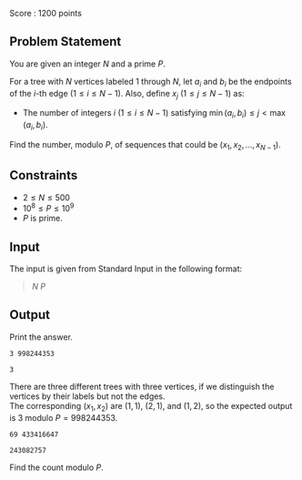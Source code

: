 Score : $1200$ points

## Problem Statement

You are given an integer $N$ and a prime $P$.

For a tree with $N$ vertices labeled $1$ through $N$, let $a_i$ and $b_i$ be the endpoints of the $i$-th edge $(1 \leq i \leq N-1)$. Also, define $x_j\ (1 \leq j \leq N-1)$ as:

- The number of integers $i\ (1 \leq i \leq N-1)$ satisfying $\min(a_i,b_i) \leq j \lt \max(a_i,b_i)$.

Find the number, modulo $P$, of sequences that could be $(x_1, x_2, \ldots, x_{N - 1})$.

## Constraints

- $2 \leq N \leq 500$
- $10^8 \leq P \leq 10^9$
- $P$ is prime.

## Input

The input is given from Standard Input in the following format:

> $N$ $P$

## Output

Print the answer.

```input1
3 998244353
```

```output1
3
```

There are three different trees with three vertices, if we distinguish the vertices by their labels but not the edges.<br>
The corresponding $(x_1, x_2)$ are $(1, 1)$, $(2, 1)$, and $(1, 2)$, so the expected output is $3$ modulo $P = 998244353$.

```input2
69 433416647
```

```output2
243082757
```

Find the count modulo $P$.